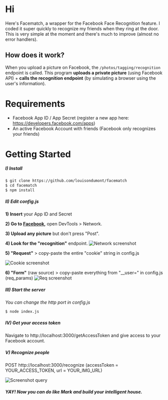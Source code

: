 # Hi
Here's Facematch, a wrapper for the Facebook Face Recognition feature. I coded it super quickly to recognize my friends when they ring at the door. This is very simple at the moment and there's much to improve (almost no error handlers).

## How does it work?
When you upload a picture on Facebook, the ```/photos/tagging/recognition``` endpoint is called. This program **uploads a private picture** (using Facebook API) + **calls the recognition endpoint** (by simulating a browser using the user's information).

# Requirements

  - Facebook App ID / App Secret (register a new app here: https://developers.facebook.com/apps) 
  - An active Facebook Account with friends (Facebook only recognizes your friends)


# Getting Started
##### I) Install

```sh
$ git clone https://github.com/louisondumont/facematch
$ cd facematch
$ npm install
```

##### II) Edit config.js
**1) Insert** your App ID and Secret

**2) Go to [Facebook](https://www.facebook.com),** open DevTools > Network.

**3) Upload any picture** but don't press "Post".

**4) Look for the "recognition"** endpoint.
![Network screenshot](https://louison.me/facematch/network.png)

**5) "Request"** > copy-paste the entire "cookie" string in config.js

![Cookie screenshot](https://louison.me/facematch/cookie.png)

**6) "Form"** (raw source) > copy-paste everything from "__user=" in config.js (req_params)
![Req screenshot](https://louison.me/facematch/req.png)


##### III) Start the server
*You can change the http port in config.js* 
```
$ node index.js
```

##### IV) Get your access token
Navigate to http://localhost:3000/getAccessToken and give access to your Facebook account.

##### V) Recognize people
POST http://localhost:3000/recognize (accessToken = YOUR_ACCESS_TOKEN, url = YOUR_IMG_URL)

![Screenshot query](https://louison.me/facematch/stephane.png)

##### YAY! Now you can do like Mark and build your intelligent house.